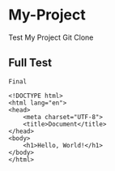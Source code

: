# My-Project
Test My Project Git Clone
## Full Test

```Final```

```
<!DOCTYPE html>
<html lang="en">
<head>
	<meta charset="UTF-8">
	<title>Document</title>
</head>
<body>
	<h1>Hello, World!</h1>
</body>
</html>
```